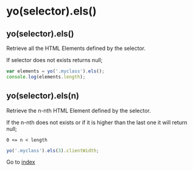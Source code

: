 # yo(selector).els()

## yo(selector).els()

Retrieve all the HTML Elements defined by the selector. 

If selector does not exists returns null;

```javascript
var elements = yo('.myclass').els();
console.log(elements.length);
```

## yo(selector).els(n)

Retrieve the n-nth HTML Element defined by the selector. 

If the n-nth does not exists or if it is higher than the last one it will return null;

`0 <= n < length`

```javascript
yo('.myclass').els(3).clientWidth;
```


Go to [index](toc.md)